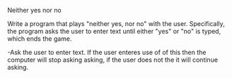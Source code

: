 Neither yes nor no

Write a program that plays "neither yes, nor no" with the user. Specifically, the program asks the user to enter text until either "yes" or "no" is typed, which ends the game.

-Ask the user to enter text. If the user enteres use of of this then the computer will stop asking asking, if the user does not the it will continue asking.
